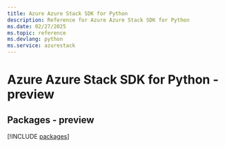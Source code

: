 ```yaml
---
title: Azure Azure Stack SDK for Python
description: Reference for Azure Azure Stack SDK for Python
ms.date: 02/27/2025
ms.topic: reference
ms.devlang: python
ms.service: azurestack
---
```

# Azure Azure Stack SDK for Python - preview
## Packages - preview
[!INCLUDE [packages](azure-stack-index.md)]